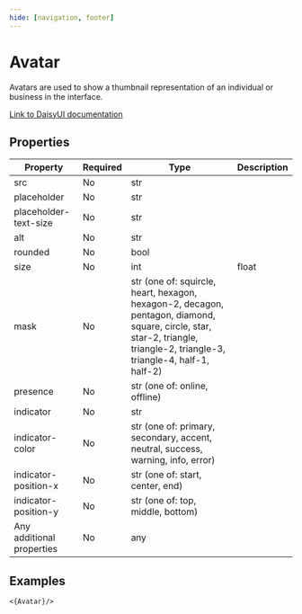 ```yaml
---
hide: [navigation, footer]
---
```

# Avatar

Avatars are used to show a thumbnail representation of an individual or business in the interface.

[Link to DaisyUI documentation](https://daisyui.com/components/avatar/)


## Properties

| Property | Required | Type | Description |
|----------|----------|------|-------------|
|src|No|str||
|placeholder|No|str||
|placeholder-text-size|No|str||
|alt|No|str||
|rounded|No|bool||
|size|No|int|float||
|mask|No|str (one of: squircle, heart, hexagon, hexagon-2, decagon, pentagon, diamond, square, circle, star, star-2, triangle, triangle-2, triangle-3, triangle-4, half-1, half-2)||
|presence|No|str (one of: online, offline)||
|indicator|No|str||
|indicator-color|No|str (one of: primary, secondary, accent, neutral, success, warning, info, error)||
|indicator-position-x|No|str (one of: start, center, end)||
|indicator-position-y|No|str (one of: top, middle, bottom)||
|Any additional properties|No|any||

## Examples

```
<{Avatar}/>
```